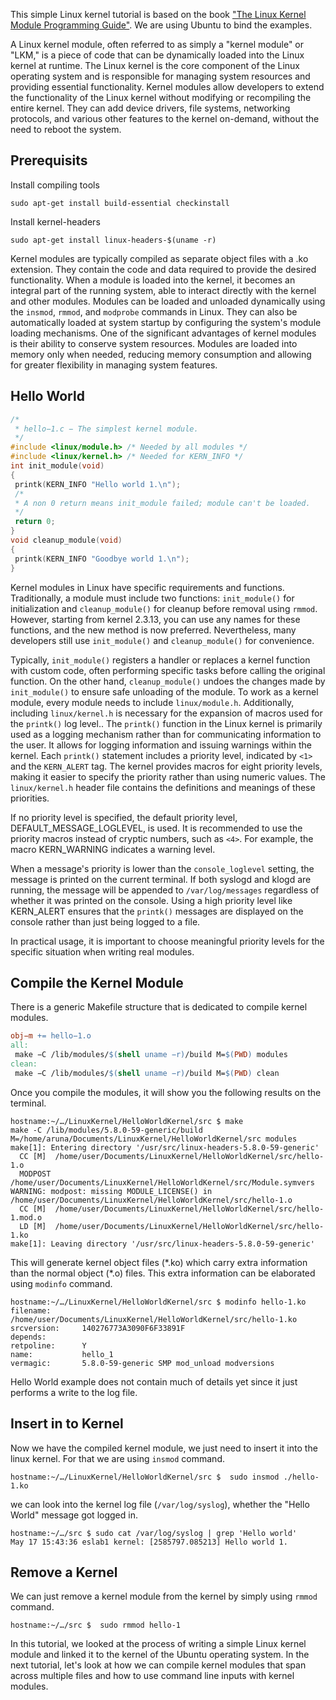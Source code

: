 This simple Linux kernel tutorial is based on the book ["The Linux Kernel Module Programming Guide"](https://sysprog21.github.io/lkmpg/). We are using Ubuntu to bind the examples.

A Linux kernel module, often referred to as simply a "kernel module" or "LKM," is a piece of code that can be dynamically loaded into the Linux kernel at runtime. The Linux kernel is the core component of the Linux operating system and is responsible for managing system resources and providing essential functionality. Kernel modules allow developers to extend the functionality of the Linux kernel without modifying or recompiling the entire kernel. They can add device drivers, file systems, networking protocols, and various other features to the kernel on-demand, without the need to reboot the system. 


Prerequisits
----
Install compiling tools
```shell
sudo apt-get install build-essential checkinstall
```
Install kernel-headers
```shell
sudo apt-get install linux-headers-$(uname -r)
```
Kernel modules are typically compiled as separate object files with a .ko extension. They contain the code and data required to provide the desired functionality. When a module is loaded into the kernel, it becomes an integral part of the running system, able to interact directly with the kernel and other modules. Modules can be loaded and unloaded dynamically using the `insmod`, `rmmod`, and `modprobe` commands in Linux. They can also be automatically loaded at system startup by configuring the system's module loading mechanisms. One of the significant advantages of kernel modules is their ability to conserve system resources. Modules are loaded into memory only when needed, reducing memory consumption and allowing for greater flexibility in managing system features.

Hello World
---


```c
/*
 * hello−1.c − The simplest kernel module.
 */
#include <linux/module.h> /* Needed by all modules */
#include <linux/kernel.h> /* Needed for KERN_INFO */
int init_module(void)
{
 printk(KERN_INFO "Hello world 1.\n");
 /*
 * A non 0 return means init_module failed; module can't be loaded.
 */
 return 0;
}
void cleanup_module(void)
{
 printk(KERN_INFO "Goodbye world 1.\n");
}
```


Kernel modules in Linux have specific requirements and functions. Traditionally, a module must include two functions: `init_module()` for initialization and `cleanup_module()` for cleanup before removal using `rmmod`. However, starting from kernel 2.3.13, you can use any names for these functions, and the new method is now preferred. Nevertheless, many developers still use `init_module()` and `cleanup_module()` for convenience.

Typically, `init_module()` registers a handler or replaces a kernel function with custom code, often performing specific tasks before calling the original function. On the other hand, `cleanup_module()` undoes the changes made by `init_module()` to ensure safe unloading of the module. To work as a kernel module, every module needs to include `linux/module.h`. Additionally, including `linux/kernel.h` is necessary for the expansion of macros used for the `printk()` log level..
The `printk()` function in the Linux kernel is primarily used as a logging mechanism rather than for communicating information to the user. It allows for logging information and issuing warnings within the kernel. Each `printk()` statement includes a priority level, indicated by `<1>` and the `KERN_ALERT` tag. The kernel provides macros for eight priority levels, making it easier to specify the priority rather than using numeric values. The `linux/kernel.h` header file contains the definitions and meanings of these priorities.

If no priority level is specified, the default priority level, DEFAULT_MESSAGE_LOGLEVEL, is used. It is recommended to use the priority macros instead of cryptic numbers, such as `<4>`. For example, the macro KERN_WARNING indicates a warning level.

When a message's priority is lower than the `console_loglevel` setting, the message is printed on the current terminal. If both syslogd and klogd are running, the message will be appended to `/var/log/messages` regardless of whether it was printed on the console. Using a high priority level like KERN_ALERT ensures that the `printk()` messages are displayed on the console rather than just being logged to a file.

In practical usage, it is important to choose meaningful priority levels for the specific situation when writing real modules.

Compile the Kernel Module
---
There is a generic Makefile structure that is dedicated to compile kernel modules.
```Makefile
obj−m += hello−1.o
all:
 make −C /lib/modules/$(shell uname −r)/build M=$(PWD) modules
clean:
 make −C /lib/modules/$(shell uname −r)/build M=$(PWD) clean
```

Once you compile the modules, it will show you the following results on the terminal.

```shell
hostname:~/…/LinuxKernel/HelloWorldKernel/src $ make
make -C /lib/modules/5.8.0-59-generic/build M=/home/aruna/Documents/LinuxKernel/HelloWorldKernel/src modules
make[1]: Entering directory '/usr/src/linux-headers-5.8.0-59-generic'
  CC [M]  /home/user/Documents/LinuxKernel/HelloWorldKernel/src/hello-1.o
  MODPOST /home/user/Documents/LinuxKernel/HelloWorldKernel/src/Module.symvers
WARNING: modpost: missing MODULE_LICENSE() in /home/user/Documents/LinuxKernel/HelloWorldKernel/src/hello-1.o
  CC [M]  /home/user/Documents/LinuxKernel/HelloWorldKernel/src/hello-1.mod.o
  LD [M]  /home/user/Documents/LinuxKernel/HelloWorldKernel/src/hello-1.ko
make[1]: Leaving directory '/usr/src/linux-headers-5.8.0-59-generic'
```

This will generate kernel object files (\*.ko) which carry extra information than the normal object (\*.o) files. This extra information can be elaborated using `modinfo` command.

```shell
hostname:~/…/LinuxKernel/HelloWorldKernel/src $ modinfo hello-1.ko
filename:       /home/user/Documents/LinuxKernel/HelloWorldKernel/src/hello-1.ko
srcversion:     140276773A3090F6F33891F
depends:        
retpoline:      Y
name:           hello_1
vermagic:       5.8.0-59-generic SMP mod_unload modversions 
```

Hello World example does not contain much of details yet since it just performs a write to the log file.


Insert in to Kernel
---

Now we have the compiled kernel module, we just need to insert it into the linux kernel. For that we are using `insmod` command.

```shell
hostname:~/…/LinuxKernel/HelloWorldKernel/src $  sudo insmod ./hello-1.ko
```

we can look into the kernel log file (`/var/log/syslog`), whether the "Hello World" message got logged in.

```shell
hostname:~/…/src $ sudo cat /var/log/syslog | grep 'Hello world'
May 17 15:43:36 eslab1 kernel: [2585797.085213] Hello world 1.
```

Remove a Kernel
---

We can just remove a kernel module from the kernel by simply using `rmmod` command.

```shell
hostname:~/…/src $  sudo rmmod hello-1
```

In this tutorial, we looked at the process of writing a simple Linux kernel module and linked it to the kernel of the Ubuntu operating system. In the next tutorial, let's look at how we can compile kernel modules that span across multiple files and how to use command line inputs with kernel modules.